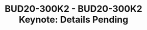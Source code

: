---
categories:
- bud20
description: ''
image:
  featured: 'true'
  path: https://static.linaro.org/connect/bud20/images/BUD20-300K2.png
session_id: BUD20-300K2
session_speakers: []
session_track: Keynote
tag: session
tags: Keynote
title: 'BUD20-300K2 - BUD20-300K2 Keynote: Details Pending'
---